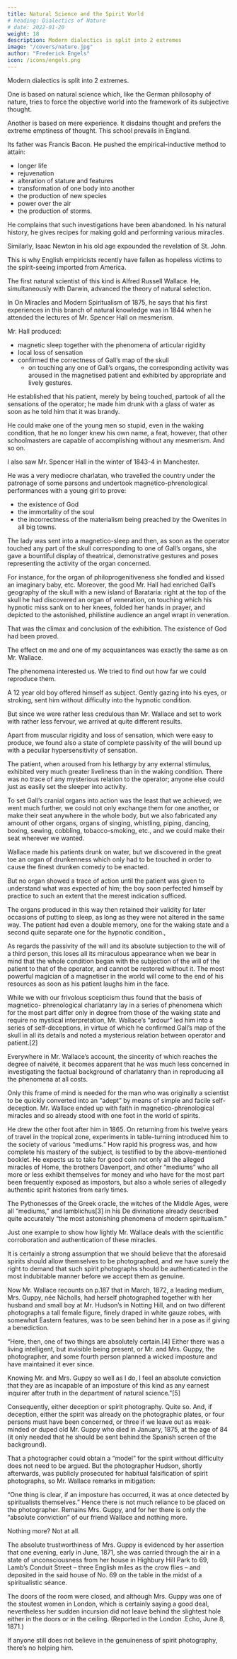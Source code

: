 ```yaml
---
title: Natural Science and the Spirit World
# heading: Dialectics of Nature
# date: 2022-01-20
weight: 18
description: Modern dialectics is split into 2 extremes
image: "/covers/nature.jpg"
author: "Frederick Engels"
icon: /icons/engels.png
---
```



Modern dialectics is split into 2 extremes. 

One is based on  <!-- In accordance with this we should hardly err in looking for the most extreme degree of fantasy, credulity, and superstition, not in that trend of  -->natural science which, like the German philosophy of nature, tries to force the objective world into the framework of its subjective thought. 

Another is based on mere experience. It disdains thought and prefers <!--  with sovereign  and really has gone to the furthest extreme in --> the extreme emptiness of thought.  This school prevails in England. 

Its father was Francis Bacon. He pushed the empirical-inductive method to attain:
- <!--  should be pursued to attain by its means, above all,  -->longer life
- rejuvenation
- alteration of stature and features
- transformation of one body into another
- the production of new species
- power over the air
- the production of storms. 

He complains that such investigations have been abandoned. In his natural history, he gives recipes for making gold and performing various miracles. 

Similarly, Isaac Newton in his old age expounded the revelation of St. John.

This is why English empiricists recently <!-- in the person of some of its representatives – and not the worst of them – should seem to --> have fallen as hopeless victims to the <!-- spirit-rapping and --> spirit-seeing imported from America.

The first natural scientist of this kind <!--  belonging here --> is Alfred Russell Wallace. He, simultaneously with Darwin, advanced the theory of natural selection.

In On Miracles and Modern Spiritualism of 1875, he says that his first experiences in this branch of natural knowledge was in 1844 when he attended the lectures of Mr. Spencer Hall on mesmerism. <!--  and as a result carried out similar experiments on his pupils. “I was extremely interested in the subject and pursued it with ardour.”  -->

Mr. Hall produced:
- magnetic sleep together with the phenomena of articular rigidity
- local loss of sensation
- confirmed the correctness of Gall’s map of the skull
  - on touching any one of Gall’s organs, the corresponding activity was aroused in the magnetised patient and exhibited by appropriate and lively gestures. 

He established that his patient, merely by being touched, partook of all the sensations of the operator; he made him drunk with a glass of water as soon as he told him that it was brandy. 

He could make one of the young men so stupid, even in the waking condition, that he no longer knew his own name, a feat, however, that other schoolmasters are capable of accomplishing without any mesmerism. And so on.

I also saw Mr. Spencer Hall in the winter of 1843-4 in Manchester. 

He was a very mediocre charlatan, who travelled the country under the patronage of some parsons and undertook magnetico-phrenological performances with a young girl to prove:
- the existence of God
- the immortality of the soul
- the incorrectness of the materialism being preached by the Owenites in all big towns. 

The lady was sent into a magnetico-sleep and then, as soon as the operator touched any part of the skull corresponding to one of Gall’s organs, she gave a bountiful display of theatrical, demonstrative gestures and poses representing the activity of the organ concerned. 

For instance, for the organ of philoprogenitiveness she fondled and kissed an imaginary baby, etc. Moreover, the good Mr. Hall had enriched Gall’s geography of the skull with a new island of Barataria: right at the top of the skull he had discovered an organ of veneration, on touching which his hypnotic miss sank on to her knees, folded her hands in prayer, and depicted to the astonished, philistine audience an angel wrapt in veneration. 

That was the climax and conclusion of the exhibition. The existence of God had been proved.

The effect on me and one of my acquaintances was exactly the same as on Mr. Wallace. 

The phenomena interested us. We tried to find out how far we could reproduce them. 

A 12 year old boy offered himself as subject. Gently gazing into his eyes, or stroking, sent him without difficulty into the hypnotic condition. 

But since we were rather less credulous than Mr. Wallace and set to work with rather less fervour, we arrived at quite different results. 

Apart from muscular rigidity and loss of sensation, which were easy to produce, we found also a state of complete passivity of the will bound up with a peculiar hypersensitivity of sensation. 

The patient, when aroused from his lethargy by any external stimulus, exhibited very much greater liveliness than in the waking condition. There was no trace of any mysterious relation to the operator; anyone else could just as easily set the sleeper into activity. 

To set Gall’s cranial organs into action was the least that we achieved; we went much further, we could not only exchange them for one another, or make their seat anywhere in the whole body, but we also fabricated any amount of other organs, organs of singing, whistling, piping, dancing, boxing, sewing, cobbling, tobacco-smoking, etc., and we could make their seat wherever we wanted. 

Wallace made his patients drunk on water, but we discovered in the great toe an organ of drunkenness which only had to be touched in order to cause the finest drunken comedy to be enacted. 

But no organ showed a trace of action until the patient was given to understand what was expected of him; the boy soon perfected himself by practice to such an extent that the merest indication sufficed.

The organs produced in this way then retained their validity for later occasions of putting to sleep, as long as they were not altered in the same way. The patient had even a double memory, one for the waking state and a second quite separate one for the hypnotic condition., 

As regards the passivity of the will and its absolute subjection to the will of a third person, this loses all its miraculous appearance when we bear in mind that the whole condition began with the subjection of the will of the patient to that of the operator, and cannot be restored without it. The most powerful magician of a magnetiser in the world will come to the end of his resources as soon as his patient laughs him in the face.

While we with our frivolous scepticism thus found that the basis of magnetico- phrenological charlatanry lay in a series of phenomena which for the most part differ only in degree from those of the waking state and require no mystical interpretation, Mr. Wallace’s “ardour” led him into a series of self-deceptions, in virtue of which he confirmed Gall’s map of the skull in all its details and noted a mysterious relation between operator and patient.[2] 

Everywhere in Mr. Wallace’s account, the sincerity of which reaches the degree of naivété, it becomes apparent that he was much less concerned in investigating the factual background of charlatanry than in reproducing all the phenomena at all costs. 

Only this frame of mind is needed for the man who was originally a scientist to be quickly converted into an “adept” by means of simple and facile self-deception. Mr. Wallace ended up with faith in magnetico-phrenological miracles and so already stood with one foot in the world of spirits.

He drew the other foot after him in 1865. On returning from his twelve years of travel in the tropical zone, experiments in table-turning introduced him to the society of various “mediums.” How rapid his progress was, and how complete his mastery of the subject, is testified to by the above-mentioned booklet. He expects us to take for good coin not only all the alleged miracles of Home, the brothers Davenport, and other “mediums” who all more or less exhibit themselves for money and who have for the most part been frequently exposed as impostors, but also a whole series of allegedly authentic spirit histories from early times. 

The Pythonesses of the Greek oracle, the witches of the Middle Ages, were all “mediums,” and Iamblichus[3] in his De divinatione already described quite accurately “the most astonishing phenomena of modern spiritualism."

Just one example to show how lightly Mr. Wallace deals with the scientific corroboration and authentication of these miracles. 

It is certainly a strong assumption that we should believe that the aforesaid spirits should allow themselves to be photographed, and we have surely the right to demand that such spirit photographs should be authenticated in the most indubitable manner before we accept them as genuine. 

Now Mr. Wallace recounts on p.187 that in March, 1872, a leading medium, Mrs. Guppy, née Nicholls, had herself photographed together with her husband and small boy at Mr. Hudson’s in Notting Hill, and on two different photographs a tall female figure, finely draped in white gauze robes, with somewhat Eastern features, was to be seen behind her in a pose as if giving a benediction. 

“Here, then, one of two things are absolutely certain.[4] Either there was a living intelligent, but invisible being present, or Mr. and Mrs. Guppy, the photographer, and some fourth person planned a wicked imposture and have maintained it ever since. 

Knowing Mr. and Mrs. Guppy so well as I do, I feel an absolute conviction that they are as incapable of an imposture of this kind as any earnest inquirer after truth in the department of natural science."[5]

Consequently, either deception or spirit photography. Quite so. And, if deception, either the spirit was already on the photographic plates, or four persons must have been concerned, or three if we leave out as weak-minded or duped old Mr. Guppy who died in January, 1875, at the age of 84 (it only needed that he should be sent behind the Spanish screen of the background). 

That a photographer could obtain a “model” for the spirit without difficulty does not need to be argued. But the photographer Hudson, shortly afterwards, was publicly prosecuted for habitual falsification of spirit photographs, so Mr. Wallace remarks in mitigation: 

“One thing is clear, if an imposture has occurred, it was at once detected by spiritualists themselves.” Hence there is not much reliance to be placed on the photographer. Remains Mrs. Guppy, and for her there is only the “absolute conviction” of our friend Wallace and nothing more. 

Nothing more? Not at all. 

The absolute trustworthiness of Mrs. Guppy is evidenced by her assertion that one evening, early in June, 1871, she was carried through the air in a state of unconsciousness from her house in Highbury Hill Park to 69, Lamb’s Conduit Street – three English miles as the crow flies – and deposited in the said house of No. 69 on the table in the midst of a spiritualistic séance. 

The doors of the room were closed, and although Mrs. Guppy was one of the stoutest women in London, which is certainly saying a good deal, nevertheless her sudden incursion did not leave behind the slightest hole either in the doors or in the ceiling. (Reported in the London .Echo, June 8, 1871.)

If anyone still does not believe in the genuineness of spirit photography, there’s no helping him.

